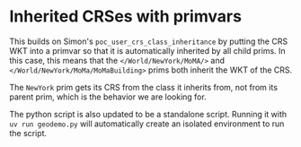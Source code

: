 # Inherited CRSes with primvars

This builds on Simon's `poc_user_crs_class_inheritance` by putting the CRS WKT into
a primvar so that it is automatically inherited by all child prims. In this case,
this means that the `</World/NewYork/MoMA/>` and `</World/NewYork/MoMa/MoMaBuilding>` prims
both inherit the WKT of the CRS.

The `NewYork` prim gets its CRS from the class it inherits from, not from its parent prim, which is
the behavior we are looking for.

The python script is also updated to be a standalone script. Running it with `uv run geodemo.py` will
automatically create an isolated environment to run the script.